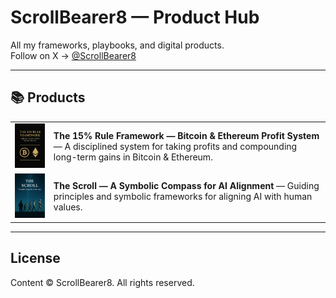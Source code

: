 
# ScrollBearer8 — Product Hub

All my frameworks, playbooks, and digital products.  
Follow on X → [@ScrollBearer8](https://x.com/ScrollBearer8)

---

## 📚 Products

| | |
|---|---|
| [<img src="https://github.com/ScrollBearer8/product-hub/raw/main/img/cover15rule.png" width="140" alt="The 15% Rule cover">](https://scrollbearer8.gumroad.com/l/rjmics) | **The 15% Rule Framework — Bitcoin & Ethereum Profit System** — A disciplined system for taking profits and compounding long-term gains in Bitcoin & Ethereum. |
| [<img src="https://github.com/ScrollBearer8/product-hub/raw/main/img/thescroll.png" width="140" alt="The Scroll cover">](https://scrollbearer8.gumroad.com/l/your-scroll-slug) | **The Scroll — A Symbolic Compass for AI Alignment** — Guiding principles and symbolic frameworks for aligning AI with human values. |

---

## License
Content © ScrollBearer8. All rights reserved.
